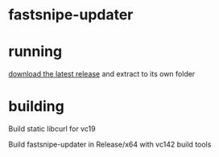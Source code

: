 # fastsnipe-updater

# running
[download the latest release](https://github.com/fastsnipe/updater/releases/latest) and extract to its own folder

# building
Build static libcurl for vc19

Build fastsnipe-updater in Release/x64 with vc142 build tools